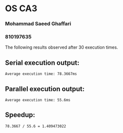 # OS CA3

### Mohammad Saeed Ghaffari

### 810197635

The following results observed after 30 execution times.

## Serial execution output:

```Average execution time: 78.3667ms```

## Parallel execution output:

```Average execution time: 55.6ms```

## Speedup:

```78.3667 / 55.6 = 1.409473022```